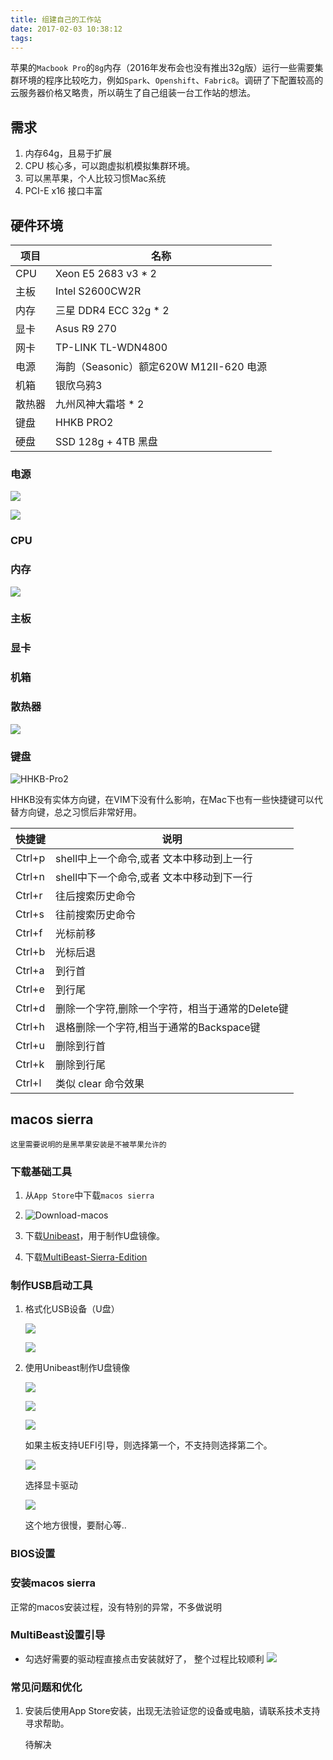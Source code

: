 ```yaml
---
title: 组建自己的工作站
date: 2017-02-03 10:38:12
tags: 
---
```


苹果的`Macbook Pro`的`8g`内存（2016年发布会也没有推出32g版）运行一些需要集群环境的程序比较吃力，例如`Spark`、`Openshift`、`Fabric8`。调研了下配置较高的云服务器价格又略贵，所以萌生了自己组装一台工作站的想法。

## 需求

1. 内存64g，且易于扩展
2. CPU 核心多，可以跑虚拟机模拟集群环境。
3. 可以黑苹果，个人比较习惯Mac系统
4. PCI-E x16 接口丰富

## 硬件环境

项目 | 名称
-----|-----
CPU | Xeon E5 2683 v3 * 2
主板 | Intel S2600CW2R
内存 | 三星 DDR4 ECC 32g * 2
显卡 | Asus R9 270
网卡 | TP-LINK TL-WDN4800
电源 | 海韵（Seasonic）额定620W M12II-620 电源
机箱 | 银欣乌鸦3
散热器 | 九州风神大霜塔 * 2
键盘 | HHKB PRO2
硬盘 | SSD 128g + 4TB 黑盘

### 电源

![](/images/power-1.jpg)

![](/images/power-2.jpg)

### CPU

### 内存

![](/images/memory.jpg)

### 主板

### 显卡

### 机箱

### 散热器

![](/images/radiator.jpg)

### 键盘

![HHKB-Pro2](/images/hhkb-keyboard.jpg)

HHKB没有实体方向键，在VIM下没有什么影响，在Mac下也有一些快捷键可以代替方向键，总之习惯后非常好用。

快捷键 | 说明
-------|-----
Ctrl+p | shell中上一个命令,或者 文本中移动到上一行
Ctrl+n | shell中下一个命令,或者 文本中移动到下一行
Ctrl+r | 往后搜索历史命令
Ctrl+s | 往前搜索历史命令
Ctrl+f | 光标前移
Ctrl+b | 光标后退
Ctrl+a | 到行首
Ctrl+e | 到行尾
Ctrl+d | 删除一个字符,删除一个字符，相当于通常的Delete键
Ctrl+h | 退格删除一个字符,相当于通常的Backspace键
Ctrl+u | 删除到行首
Ctrl+k | 删除到行尾
Ctrl+l | 类似 clear 命令效果

## macos sierra

    这里需要说明的是黑苹果安装是不被苹果允许的

### 下载基础工具

1. 从`App Store`中下载`macos sierra`

2. ![Download-macos](/images/download-macos-sierra.png)

3. 下载[Unibeast](/assets/UniBeast-7.0.1.zip)，用于制作U盘镜像。

4. 下载[MultiBeast-Sierra-Edition](/assets/MultiBeast-Sierra-Edition-9.0.1.zip)

### 制作USB启动工具

1. 格式化USB设备（U盘）

    ![](/images/formatter-usb-boot-device.png)

    ![](/images/formatter-usb-boot-device2.png)

2. 使用Unibeast制作U盘镜像

    ![](/images/selected-usb.png)

    ![](/images/selected-installation-type.png)

    ![](/images/bootloader-configuration.png)

    如果主板支持UEFI引导，则选择第一个，不支持则选择第二个。

    ![](/images/graph-device.png)

    选择显卡驱动

    ![](/images/copying-files.png)

    这个地方很慢，要耐心等..

### BIOS设置

### 安装macos sierra

正常的macos安装过程，没有特别的异常，不多做说明

### MultiBeast设置引导

* 勾选好需要的驱动程直接点击安装就好了， 整个过程比较顺利
![](/images/multibeast.png)

### 常见问题和优化

1. 安装后使用App Store安装，出现无法验证您的设备或电脑，请联系技术支持寻求帮助。

    待解决
